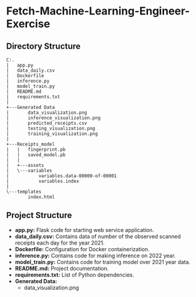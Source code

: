 # Fetch-Machine-Learning-Engineer-Exercise

## Directory Structure
```
C:.
|   app.py
|   data_daily.csv
|   Dockerfile
|   inference.py
|   model_train.py
|   README.md
|   requirements.txt
|   
+---Generated Data
|       data_visualization.png
|       inference_visualization.png
|       predicted_receipts.csv
|       testing_visualization.png
|       training_visualization.png
|       
+---Receipts_model
|   |   fingerprint.pb
|   |   saved_model.pb
|   |   
|   +---assets
|   \---variables
|           variables.data-00000-of-00001
|           variables.index
|           
\---templates
        index.html
```        
## Project Structure
- **app.py:** Flask code for starting web service application.
- **data_daily.csv:** Contains data of number of the observed scanned receipts each day for the year 2021.
- **Dockerfile:** Configuration for Docker containerization.
- **inference.py:** Contains code for making inference on 2022 year.
- **model_train.py:** Contains code for training model over 2021 year data.
- **README.md:** Project documentation.
- **requirements.txt:** List of Python dependencies.
- **Generated Data:**
  - data_visualization.png         
